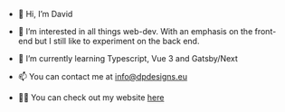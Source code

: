 - 👋 Hi, I’m David
- 👀 I’m interested in all things web-dev. With an emphasis on the front-end but I still like to experiment on the back end.
- 🌱 I’m currently learning Typescript, Vue 3 and Gatsby/Next

- 📫 You can contact me at info@dpdesigns.eu
- 👨‍💻 You can check out my website [here](https://www.dpdesigns.eu/)

<!---
Davros2014/Davros2014 is a ✨ special ✨ repository because its `README.md` (this file) appears on your GitHub profile.
You can click the Preview link to take a look at your changes.
--->
